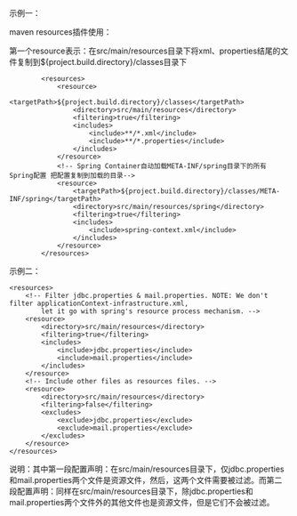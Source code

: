 示例一：

maven resources插件使用：

第一个resource表示：在src/main/resources目录下将xml、properties结尾的文件复制到${project.build.directory}/classes目录下

```
        <resources>
            <resource>
                <targetPath>${project.build.directory}/classes</targetPath>
                <directory>src/main/resources</directory>
                <filtering>true</filtering>
                <includes>
                    <include>**/*.xml</include>
                    <include>**/*.properties</include>
                </includes>
            </resource>
            <!-- Spring Container自动加载META-INF/spring目录下的所有Spring配置 把配置复制到加载的目录-->
            <resource>
                <targetPath>${project.build.directory}/classes/META-INF/spring</targetPath>
                <directory>src/main/resources/spring</directory>
                <filtering>true</filtering>
                <includes>
                    <include>spring-context.xml</include>
                </includes>
            </resource>
        </resources>
```

示例二：

```
<resources>  
    <!-- Filter jdbc.properties & mail.properties. NOTE: We don't filter applicationContext-infrastructure.xml,   
        let it go with spring's resource process mechanism. -->  
    <resource>  
        <directory>src/main/resources</directory>  
        <filtering>true</filtering>  
        <includes>  
            <include>jdbc.properties</include>  
            <include>mail.properties</include>  
        </includes>  
    </resource>  
    <!-- Include other files as resources files. -->  
    <resource>  
        <directory>src/main/resources</directory>  
        <filtering>false</filtering>  
        <excludes>  
            <exclude>jdbc.properties</exclude>  
            <exclude>mail.properties</exclude>  
        </excludes>  
    </resource>  
</resources>  
```

说明：其中第一段<resource>配置声明：在src/main/resources目录下，仅jdbc.properties和mail.properties两个文件是资源文件，然后，这两个文件需要被过滤。而第二段<resource>配置声明：同样在src/main/resources目录下，除jdbc.properties和mail.properties两个文件外的其他文件也是资源文件，但是它们不会被过滤。